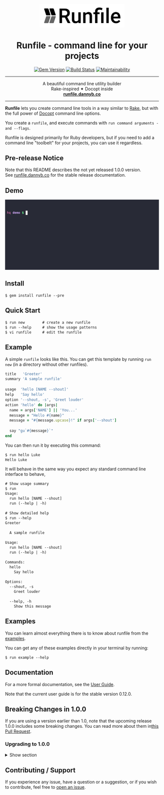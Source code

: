 <div align='center'>
<img src='logo.svg' width=280>

# Runfile - command line for your projects

[![Gem Version](https://badge.fury.io/rb/runfile.svg)](https://badge.fury.io/rb/runfile)
[![Build Status](https://github.com/DannyBen/runfile/workflows/Test/badge.svg)](https://github.com/DannyBen/runfile/actions?query=workflow%3ATest)
[![Maintainability](https://api.codeclimate.com/v1/badges/81cf02ccfcc8531cb09f/maintainability)](https://codeclimate.com/github/DannyBen/runfile/maintainability)

---

A beautiful command line utility builder  
Rake-inspired ✦ Docopt inside  
**[runfile.dannyb.co](https://runfile.dannyb.co)**

---

</div>

**Runfile** lets you create command line tools in a way similar to
[Rake](https://github.com/ruby/rake), but with the full power of 
[Docopt](http://docopt.org/) command line options.

You create a `runfile`, and execute commands with 
`run command arguments -and --flags`.

Runfile is designed primarily for Ruby developers, but if you need to add a 
command line "toolbelt" for your projects, you can use it regardless.

## Pre-release Notice

Note that this README describes the not yet released 1.0.0 version.  
See [runfile.dannyb.co](https://runfile.dannyb.co/) for the stable release
documentation.

## Demo

![Runfile Demo](support/cast.gif "Runfile Demo")

## Install

```shell
$ gem install runfile --pre
```

## Quick Start

```shell
$ run new        # create a new runfile
$ run --help     # show the usage patterns
$ vi runfile     # edit the runfile
```

## Example

A simple `runfile` looks like this. You can get this template by running 
`run new` (in a directory without other runfiles).

```ruby
title   'Greeter'
summary 'A sample runfile'

usage  'hello [NAME --shout]'
help   'Say hello'
option '--shout, -s', 'Greet louder'
action 'hello' do |args|
  name = args['NAME'] || 'You...'
  message = "Hello #{name}"
  message = "#{message.upcase}!" if args['--shout']

  say "gu`#{message}`"
end
```

You can then run it by executing this command:

```shell
$ run hello Luke
Hello Luke
```

It will behave in the same way you expect any standard command line interface to
behave, 

```shell
# Show usage summary
$ run
Usage:
  run hello [NAME --shout]
  run (--help | -h)

# Show detailed help
$ run --help
Greeter

  A sample runfile

Usage:
  run hello [NAME --shout]
  run (--help | -h)

Commands:
  hello
    Say hello

Options:
  --shout, -s
    Greet louder

  --help, -h
    Show this message
```

## Examples

You can learn almost everything there is to know about runfile from the
[examples](https://github.com/DannyBen/runfile/tree/master/examples#readme).

You can get any of these examples directly in your terminal by running:

```shell
$ run example --help
```

## Documentation

For a more formal documentation, see the [User Guide](https://runfile.dannyb.co/).

Note that the current user guide is for the stable version 0.12.0.

## Breaking Changes in 1.0.0

If you are using a version earlier than 1.0, note that the upcoming release
1.0.0 includes some breaking changes. You can read more about them in[this Pull
Request](https://github.com/DannyBen/runfile/pull/50).

### Upgrading to 1.0.0

<details>
  <summary>Show section</summary>

  ### No more `.runfile` config

  If you have used the multi-runfile config file, this no longer exists.
  Use a standard `runfile` instead, along with the `import` directive.

  ### No more `action :global`

  If you have used the `action :global do` notation, this is replaced with the
  simpler use `action do` instead. Also, there is no more need for
  empty `usage ''`, just delete it if you have it in your runfiles.

  ### No more `execute` directive

  If you have used it to cross-call other actions, it is no longer available. As
  an alternative, you can define common code in separate classes and `require`
  them, or use the new `helpers` directive to define functions that will be
  available to all actions.

  ### Code outside of actions should be inside `helpers`

  If your runfiles include other ruby code, especially `def method`, you should
  now use the new `helpers` block and tuck this code inside it.

  ### No more need for `trap(:INT)`

  If your old runfiles trap the `Interrupt` signal, there is no longer a need to
  do so, as it is trapped by default.

  ### Colsole is included

  If your runfiles `required` and `include` Colsole, there is no longer a need to 
  do it. Colsole is bundled and available in actions.

  ### Long flags before short flags

  This is a cosmetic change for consistency. All generated output shows long flags
  before short flags `--force, -f` instead of `-f, --force`. Update your custom
  `usage` directives accordingly.

  ### Examples no longer add implicit 'run'

  If you were using the `example` directive, it will no longer add the initial
  `run` in front of your examples. Add it yourself. This is intended to allow
  providing more elaborate examples.

  ### RunfileTasks

  The `RunfileTasks` gem is also released as a pre-release, if you are using it
  make sure to install the latest release candidate.

</details>


## Contributing / Support

If you experience any issue, have a question or a suggestion, or if you wish to
contribute, feel free to
[open an issue](https://github.com/DannyBen/runfile/issues).
